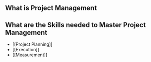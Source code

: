## What is Project Management

## What are the Skills needed to Master Project Management

- [[Project Planning]]
- [[Execution]]
- [[Measurement]] 